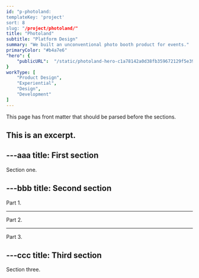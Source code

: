 ```yaml
---
id: "p-photoland:
templateKey: 'project'
sort: 8
slug: "/project/photoland/"
title: "Photoland"
subtitle: "Platform Design"
summary: "We built an unconventional photo booth product for events."
primaryColor: "#b4a7e6"
"hero": {
    "publicURL":  "/static/photoland-hero-c1a78142a0d38fb359672129f5e394aa.jpg"
}
workType: [
    "Product Design",
    "Experiential",
    "Design",
    "Development"
]
---
```


This page has front matter that should be parsed before the sections.

This is an excerpt.
---

---aaa
title: First section
---

Section one.

---bbb
title: Second section
---

Part 1.

---

Part 2.

---

Part 3.

---ccc
title: Third section
---

Section three.
